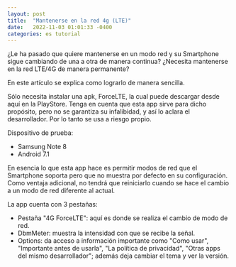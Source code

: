 ```yaml
---
layout: post
title:  "Mantenerse en la red 4g (LTE)"
date:   2022-11-03 01:01:33 -0400
categories: es tutorial
---
```

¿Le ha pasado que quiere mantenerse en un modo red y su Smartphone sigue cambiando de una a otra de manera continua?
¿Necesita mantenerse en la red LTE/4G de manera permanente?

En este artículo se explica como lograrlo de manera sencilla.

Sólo necesita instalar una apk, ForceLTE, la cual puede descargar desde aquí en la PlayStore. Tenga en cuenta que esta app sirve para dicho propósito, pero no se garantiza su infalibidad, y así lo aclara el desarrollador. Por lo tanto se usa a riesgo propio.

Dispositivo de prueba:

- Samsung Note 8 
- Android 7.1

En esencia lo que esta app hace es permitir modos de red que el Smartphone soporta pero que no muestra por defecto en su configuración. Como ventaja adicional, no tendrá que reiniciarlo cuando se hace el cambio a un modo de red diferente al actual.

La app cuenta con 3 pestañas: 

- Pestaña "4G ForceLTE": aquí es donde se realiza el cambio de modo de red.
- DbmMeter: muestra la intensidad con que se recibe la señal.
- Options: da acceso a información importante como "Como usar", "Importante antes de usarla", "La política de privacidad", "Otras apps del mismo desarrollador"; además deja cambiar el tema y ver la versión.